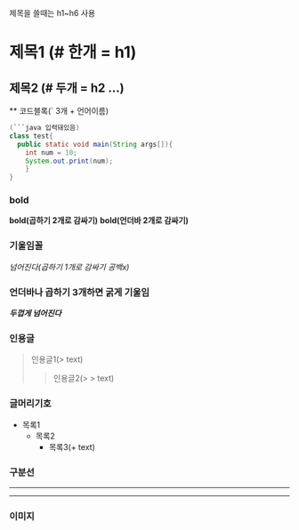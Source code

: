 제목을 쓸때는 h1~h6 사용

# 제목1 (# 한개 = h1)
## 제목2 (# 두개 = h2 ...)

** 코드블록(` 3개 + 언어이름)

```java
(```java 입력돼있음)
class test{
  public static void main(String args[]){
    int num = 10;
    System.out.print(num);
    }
}
```

### bold

**bold(곱하기 2개로 감싸기)**
__bold(언더바 2개로 감싸기)__

### 기울임꼴

*넘어진다(곱하기 1개로 감싸기 공백x)*

### 언더바나 곱하기 3개하면 굵게 기울임

***두껍게 넘어진다***

### 인용글
> 인용글1(> text)
> > 인용글2(> > text)

### 글머리기호

+ 목록1
  + 목록2
    + 목록3(+ text)
    
### 구분선 
---
___

### 이미지
